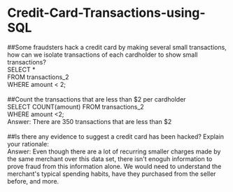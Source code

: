 # Credit-Card-Transactions-using-SQL

##Some fraudsters hack a credit card by making several small transactions, how can we isolate transactions of each cardholder to show small transactions?<br />
SELECT *<br />
FROM transactions_2<br />
WHERE amount < 2;<br />
<br />
##Count the transactions that are less than $2 per cardholder<br />
SELECT COUNT(amount) FROM transactions_2<br />
WHERE amount <2;<br />
Answer: There are 350 transactions that are less than $2<br />
<br />
##Is there any evidence to suggest a credit card has been hacked? Explain your rationale:<br />
Answer: Even though there are a lot of recurring smaller charges made by the same merchant over this data set, there isn't enoguh information to prove fraud from this information alone. We would need to understand the merchant's typical spending habits, have they purchased from the seller before, and more.<br />


